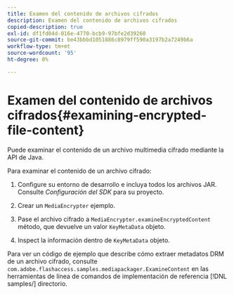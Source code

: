 ```yaml
---
title: Examen del contenido de archivos cifrados
description: Examen del contenido de archivos cifrados
copied-description: true
exl-id: df1fd04d-016e-4770-bcb9-97bfe2d39260
source-git-commit: be43bbbd1051886c8979ff590a3197b2a7249b6a
workflow-type: tm+mt
source-wordcount: '95'
ht-degree: 0%

---
```


# Examen del contenido de archivos cifrados{#examining-encrypted-file-content}

Puede examinar el contenido de un archivo multimedia cifrado mediante la API de Java.

Para examinar el contenido de un archivo cifrado:

1. Configure su entorno de desarrollo e incluya todos los archivos JAR. Consulte *Configuración del SDK* para su proyecto.
1. Crear un `MediaEncrypter` ejemplo.
1. Pase el archivo cifrado a `MediaEncrypter.examineEncryptedContent` método, que devuelve un valor `KeyMetaData` objeto.

1. Inspect la información dentro de `KeyMetaData` objeto.

Para ver un código de ejemplo que describe cómo extraer metadatos DRM de un archivo cifrado, consulte `com.adobe.flashaccess.samples.mediapackager.ExamineContent` en las herramientas de línea de comandos de implementación de referencia [!DNL samples/] directorio.
